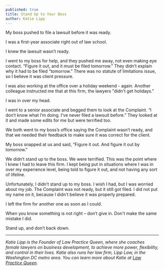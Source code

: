 ```yaml
---
published: true
title: Stand Up to Your Boss
author: Katie Lipp
---
```

My boss pushed to file a lawsuit before it was ready.

I was a first-year associate right out of law school.

I knew the lawsuit wasn’t ready.

I went to my boss for help, and they pushed me away, not even making eye contact. “Figure it out, and it must be filed tomorrow.” They didn’t explain why it had to be filed “tomorrow.” There was no statute of limitations issue, so I believe it was client pressure.

I was also working at the office over a holiday weekend - again. Another colleague instructed me that at this firm, the lawyers "didn't get holidays."

I was in over my head.

I went to a senior associate and begged them to look at the Complaint. “I don’t know what I’m doing. I’ve never filed a lawsuit before.” They looked at it and made some edits for me but were terrified too.

We both went to my boss’s office saying the Complaint wasn’t ready, and that we needed their feedback to make sure it was correct for the client.

My boss snapped at us and said, “Figure it out. And figure it out by tomorrow.”

We didn’t stand up to the boss. We were terrified. This was the point where I knew I had to leave this firm. I kept being put in situations where I was in over my experience level, being told to figure it out, and not having any sort of lifeline.

Unfortunately, I didn’t stand up to my boss. I wish I had, but I was worried about my job. The Complaint was not ready, but it still got filed. I did not put my name on it, because I didn't believe it was properly prepared.

I left the firm for another one as soon as I could.

When you know something is not right – don’t give in. Don't make the same mistake I did.

Stand up, and don’t back down. 

---

_Katie Lipp is the Founder of Law Practice Queen, where she coaches female lawyers on business development, to achieve more power, flexibility, and control in their lives. Katie also runs her law firm, Lipp Law, in the Washington DC metro area. You can learn more about Katie at [Law Practice Queen](https://www.lawpracticequeen.com/)._
